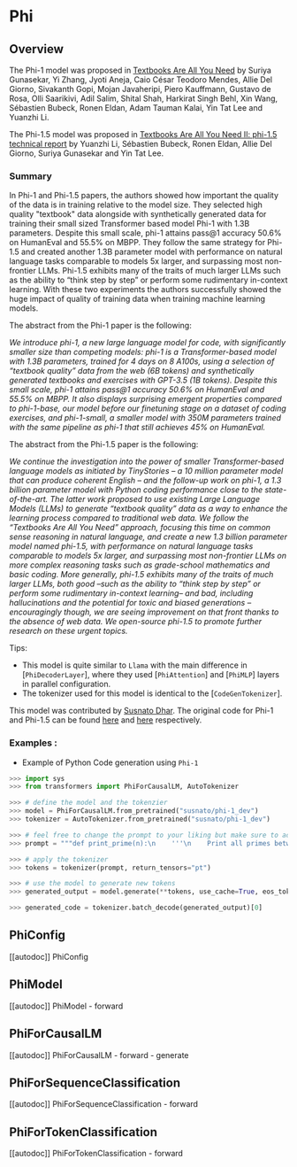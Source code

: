<!--Copyright 2023 The HuggingFace Team. All rights reserved.

Licensed under the Apache License, Version 2.0 (the "License"); you may not use this file except in compliance with
the License. You may obtain a copy of the License at

http://www.apache.org/licenses/LICENSE-2.0

Unless required by applicable law or agreed to in writing, software distributed under the License is distributed on
an "AS IS" BASIS, WITHOUT WARRANTIES OR CONDITIONS OF ANY KIND, either express or implied. See the License for the
specific language governing permissions and limitations under the License.

⚠️ Note that this file is in Markdown but contain specific syntax for our doc-builder (similar to MDX) that may not be
rendered properly in your Markdown viewer.

-->

# Phi

## Overview

The Phi-1 model was proposed in [Textbooks Are All You Need](https://arxiv.org/abs/2306.11644) by Suriya Gunasekar, Yi Zhang, Jyoti Aneja, Caio César Teodoro Mendes, Allie Del Giorno, Sivakanth Gopi, Mojan Javaheripi, Piero Kauffmann, Gustavo de Rosa, Olli Saarikivi, Adil Salim, Shital Shah, Harkirat Singh Behl, Xin Wang, Sébastien Bubeck, Ronen Eldan, Adam Tauman Kalai, Yin Tat Lee and Yuanzhi Li.

The Phi-1.5 model was proposed in [Textbooks Are All You Need II: phi-1.5 technical report](https://arxiv.org/abs/2309.05463) by Yuanzhi Li, Sébastien Bubeck, Ronen Eldan, Allie Del Giorno, Suriya Gunasekar and Yin Tat Lee.

### Summary
In Phi-1 and Phi-1.5 papers, the authors showed how important the quality of the data is in training relative to the model size.
They selected high quality "textbook" data alongside with synthetically generated data for training their small sized Transformer
based model Phi-1 with 1.3B parameters. Despite this small scale, phi-1 attains pass@1 accuracy 50.6% on HumanEval and 55.5% on MBPP.
They follow the same strategy for Phi-1.5 and created another 1.3B parameter model with performance on natural language tasks comparable 
to models 5x larger, and surpassing most non-frontier LLMs. Phi-1.5 exhibits many of the traits of much larger LLMs such as the ability 
to “think step by step” or perform some rudimentary in-context learning.
With these two experiments the authors successfully showed the huge impact of quality of training data when training machine learning models.


The abstract from the Phi-1 paper is the following:

*We introduce phi-1, a new large language model for code, with significantly smaller size than
competing models: phi-1 is a Transformer-based model with 1.3B parameters, trained for 4 days on
8 A100s, using a selection of “textbook quality” data from the web (6B tokens) and synthetically
generated textbooks and exercises with GPT-3.5 (1B tokens). Despite this small scale, phi-1 attains
pass@1 accuracy 50.6% on HumanEval and 55.5% on MBPP. It also displays surprising emergent
properties compared to phi-1-base, our model before our finetuning stage on a dataset of coding
exercises, and phi-1-small, a smaller model with 350M parameters trained with the same pipeline as
phi-1 that still achieves 45% on HumanEval.*

The abstract from the Phi-1.5 paper is the following:

*We continue the investigation into the power of smaller Transformer-based language models as
initiated by TinyStories – a 10 million parameter model that can produce coherent English – and
the follow-up work on phi-1, a 1.3 billion parameter model with Python coding performance close
to the state-of-the-art. The latter work proposed to use existing Large Language Models (LLMs) to
generate “textbook quality” data as a way to enhance the learning process compared to traditional
web data. We follow the “Textbooks Are All You Need” approach, focusing this time on common
sense reasoning in natural language, and create a new 1.3 billion parameter model named phi-1.5,
with performance on natural language tasks comparable to models 5x larger, and surpassing most
non-frontier LLMs on more complex reasoning tasks such as grade-school mathematics and basic
coding. More generally, phi-1.5 exhibits many of the traits of much larger LLMs, both good –such
as the ability to “think step by step” or perform some rudimentary in-context learning– and bad,
including hallucinations and the potential for toxic and biased generations –encouragingly though, we
are seeing improvement on that front thanks to the absence of web data. We open-source phi-1.5 to
promote further research on these urgent topics.*


Tips:

- This model is quite similar to `Llama` with the main difference in [`PhiDecoderLayer`], where they used [`PhiAttention`] and [`PhiMLP`] layers in parallel configuration.
- The tokenizer used for this model is identical to the [`CodeGenTokenizer`].


This model was contributed by [Susnato Dhar](https://huggingface.co/susnato).
The original code for Phi-1 and Phi-1.5 can be found [here](https://huggingface.co/microsoft/phi-1/blob/main/modeling_mixformer_sequential.py) and [here](https://huggingface.co/microsoft/phi-1_5/blob/main/modeling_mixformer_sequential.py) respectively.


### Examples :

- Example of Python Code generation using `Phi-1`

```python
>>> import sys
>>> from transformers import PhiForCausalLM, AutoTokenizer

>>> # define the model and the tokenzier
>>> model = PhiForCausalLM.from_pretrained("susnato/phi-1_dev")
>>> tokenizer = AutoTokenizer.from_pretrained("susnato/phi-1_dev")

>>> # feel free to change the prompt to your liking but make sure to add a small docstring explaining the problem statement.
>>> prompt = """def print_prime(n):\n    '''\n    Print all primes between 1 and n\n    '''"""

>>> # apply the tokenizer
>>> tokens = tokenizer(prompt, return_tensors="pt")

>>> # use the model to generate new tokens
>>> generated_output = model.generate(**tokens, use_cache=True, eos_token_id=tokenizer.eos_token_id, max_new_tokens=512)

>>> generated_code = tokenizer.batch_decode(generated_output)[0]
```


## PhiConfig

[[autodoc]] PhiConfig

## PhiModel

[[autodoc]] PhiModel
    - forward

## PhiForCausalLM

[[autodoc]] PhiForCausalLM
    - forward
    - generate

## PhiForSequenceClassification

[[autodoc]] PhiForSequenceClassification
    - forward

## PhiForTokenClassification

[[autodoc]] PhiForTokenClassification
    - forward
